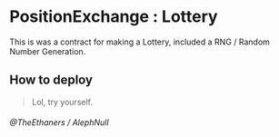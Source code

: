 # PositionExchange : Lottery
This is was a contract for making a Lottery, included a RNG / Random Number Generation.

## How to deploy
> Lol, try yourself.

###### @TheEthaners / AlephNull

